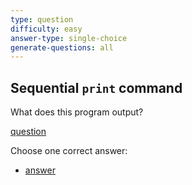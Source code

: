 ```yaml
---
type: question
difficulty: easy
answer-type: single-choice
generate-questions: all
---
```


## Sequential `print` command

What does this program output?

[question](q-countdown.txtar "evy:source")

Choose one correct answer:

- [answer](q-countdown.txtar "evy:text")
